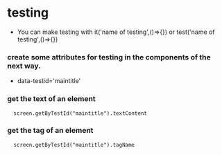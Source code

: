 # testing

- You can make testing with it('name of testing',()=>{}) or test('name of testing',()=>{})

### create some attributes for testing in the components of the next way.

- data-testid='maintitle'

### get the text of an element

```
  screen.getByTestId("maintitle").textContent
```

### get the tag of an element

```
  screen.getByTestId("maintitle").tagName
```
